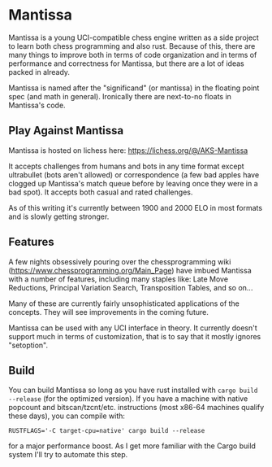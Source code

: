 # Mantissa

Mantissa is a young UCI-compatible chess engine written as a side project to learn both chess programming and also rust.  Because of this, there are many things to improve both in terms of code organization and in terms of performance and correctness for Mantissa, but there are a lot of ideas packed in already.

Mantissa is named after the "significand" (or mantissa) in the floating point spec (and math in general).  Ironically there are next-to-no floats in Mantissa's code.

## Play Against Mantissa

Mantissa is hosted on lichess here: https://lichess.org/@/AKS-Mantissa

It accepts challenges from humans and bots in any time format except ultrabullet (bots aren't allowed) or correspondence (a few bad apples have clogged up Mantissa's match queue before by leaving once they were in a bad spot).  It accepts both casual and rated challenges.

As of this writing it's currently between 1900 and 2000 ELO in most formats and is slowly getting stronger.

## Features

A few nights obsessively pouring over the chessprogramming wiki (https://www.chessprogramming.org/Main_Page) have imbued Mantissa with a number of features, including many staples like:  Late Move Reductions, Principal Variation Search, Transposition Tables, and so on...

Many of these are currently fairly unsophisticated applications of the concepts.  They will see improvements in the coming future.

Mantissa can be used with any UCI interface in theory.  It currently doesn't support much in terms of customization, that is to say that it mostly ignores "setoption".

## Build

You can build Mantissa so long as you have rust installed with `cargo build --release` (for the optimized version).  If you have a machine with native popcount and bitscan/tzcnt/etc. instructions (most x86-64 machines qualify these days), you can compile with:

```
RUSTFLAGS='-C target-cpu=native' cargo build --release
```

for a major performance boost.  As I get more familiar with the Cargo build system I'll try to automate this step.
